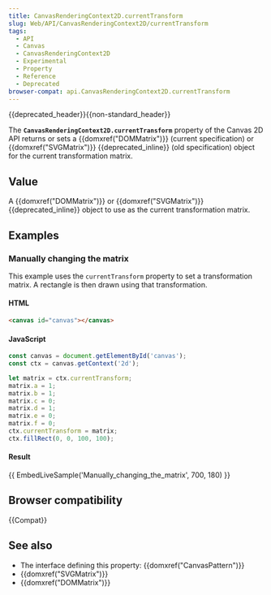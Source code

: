 ```yaml
---
title: CanvasRenderingContext2D.currentTransform
slug: Web/API/CanvasRenderingContext2D/currentTransform
tags:
  - API
  - Canvas
  - CanvasRenderingContext2D
  - Experimental
  - Property
  - Reference
  - Deprecated
browser-compat: api.CanvasRenderingContext2D.currentTransform
---
```

{{deprecated_header}}{{non-standard_header}}

The
**`CanvasRenderingContext2D.currentTransform`**
property of the Canvas 2D API returns or sets a {{domxref("DOMMatrix")}} (current
specification) or {{domxref("SVGMatrix")}} {{deprecated_inline}} (old specification)
object for the current transformation matrix.

## Value

A {{domxref("DOMMatrix")}} or {{domxref("SVGMatrix")}} {{deprecated_inline}} object to use as the current transformation matrix.

## Examples

### Manually changing the matrix

This example uses the `currentTransform` property to set a transformation
matrix. A rectangle is then drawn using that transformation.

#### HTML

```html
<canvas id="canvas"></canvas>
```

#### JavaScript

```js
const canvas = document.getElementById('canvas');
const ctx = canvas.getContext('2d');

let matrix = ctx.currentTransform;
matrix.a = 1;
matrix.b = 1;
matrix.c = 0;
matrix.d = 1;
matrix.e = 0;
matrix.f = 0;
ctx.currentTransform = matrix;
ctx.fillRect(0, 0, 100, 100);
```

#### Result

{{ EmbedLiveSample('Manually_changing_the_matrix', 700, 180) }}

## Browser compatibility

{{Compat}}

## See also

- The interface defining this property: {{domxref("CanvasPattern")}}
- {{domxref("SVGMatrix")}}
- {{domxref("DOMMatrix")}}
